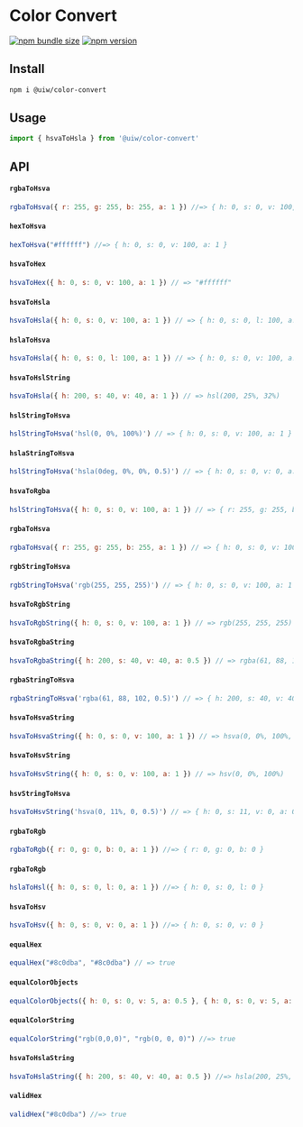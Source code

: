Color Convert
===

[![npm bundle size](https://img.shields.io/bundlephobia/minzip/@uiw/color-convert)](https://bundlephobia.com/package/@uiw/color-convert) [![npm version](https://img.shields.io/npm/v/@uiw/color-convert.svg)](https://www.npmjs.com/package/@uiw/color-convert)

## Install

```bash
npm i @uiw/color-convert
```

## Usage

```js
import { hsvaToHsla } from '@uiw/color-convert'
```

## API

#### `rgbaToHsva`

```js
rgbaToHsva({ r: 255, g: 255, b: 255, a: 1 }) //=> { h: 0, s: 0, v: 100, a: 1 }
```

#### `hexToHsva`

```js
hexToHsva("#ffffff") //=> { h: 0, s: 0, v: 100, a: 1 }
```

#### `hsvaToHex`

```js
hsvaToHex({ h: 0, s: 0, v: 100, a: 1 }) // => "#ffffff"
```

#### `hsvaToHsla`

```js
hsvaToHsla({ h: 0, s: 0, v: 100, a: 1 }) // => { h: 0, s: 0, l: 100, a: 1 }
```

#### `hslaToHsva`

```js
hsvaToHsla({ h: 0, s: 0, l: 100, a: 1 }) // => { h: 0, s: 0, v: 100, a: 1 }
```

#### `hsvaToHslString`

```js
hsvaToHsla({ h: 200, s: 40, v: 40, a: 1 }) // => hsl(200, 25%, 32%)
```

#### `hslStringToHsva`

```js
hslStringToHsva('hsl(0, 0%, 100%)') // => { h: 0, s: 0, v: 100, a: 1 }
```

#### `hslaStringToHsva`

```js
hslStringToHsva('hsla(0deg, 0%, 0%, 0.5)') // => { h: 0, s: 0, v: 0, a: 0.5 }
```

#### `hsvaToRgba`

```js
hslStringToHsva({ h: 0, s: 0, v: 100, a: 1 }) // => { r: 255, g: 255, b: 255, a: 1 }
```

#### `rgbaToHsva`

```js
rgbaToHsva({ r: 255, g: 255, b: 255, a: 1 }) // => { h: 0, s: 0, v: 100, a: 1 }
```

#### `rgbStringToHsva`

```js
rgbStringToHsva('rgb(255, 255, 255)') // => { h: 0, s: 0, v: 100, a: 1 }
```

#### `hsvaToRgbString`

```js
hsvaToRgbString({ h: 0, s: 0, v: 100, a: 1 }) // => rgb(255, 255, 255)
```

#### `hsvaToRgbaString`

```js
hsvaToRgbaString({ h: 200, s: 40, v: 40, a: 0.5 }) // => rgba(61, 88, 102, 0.5)
```

#### `rgbaStringToHsva`

```js
rgbaStringToHsva('rgba(61, 88, 102, 0.5)') // => { h: 200, s: 40, v: 40, a: 0.5 }
```

#### `hsvaToHsvaString`

```js
hsvaToHsvaString({ h: 0, s: 0, v: 100, a: 1 }) // => hsva(0, 0%, 100%, 1)
```

#### `hsvaToHsvString`

```js
hsvaToHsvString({ h: 0, s: 0, v: 100, a: 1 }) // => hsv(0, 0%, 100%)
```

#### `hsvStringToHsva`

```js
hsvaToHsvString('hsva(0, 11%, 0, 0.5)') // => { h: 0, s: 11, v: 0, a: 0.5 }
```

#### `rgbaToRgb`

```js
rgbaToRgb({ r: 0, g: 0, b: 0, a: 1 }) //=> { r: 0, g: 0, b: 0 }
```

#### `rgbaToRgb`

```js
hslaToHsl({ h: 0, s: 0, l: 0, a: 1 }) //=> { h: 0, s: 0, l: 0 }
```

#### `hsvaToHsv`

```js
hsvaToHsv({ h: 0, s: 0, v: 0, a: 1 }) //=> { h: 0, s: 0, v: 0 }
```

#### `equalHex`

```js
equalHex("#8c0dba", "#8c0dba") // => true
```

#### `equalColorObjects`

```js
equalColorObjects({ h: 0, s: 0, v: 5, a: 0.5 }, { h: 0, s: 0, v: 5, a: 0.5 }) // => true
```

#### `equalColorString`

```js
equalColorString("rgb(0,0,0)", "rgb(0, 0, 0)") //=> true
```

#### `hsvaToHslaString`

```js
hsvaToHslaString({ h: 200, s: 40, v: 40, a: 0.5 }) //=> hsla(200, 25%, 32%, 0.5)
```

#### `validHex`

```js
validHex("#8c0dba") //=> true
```

